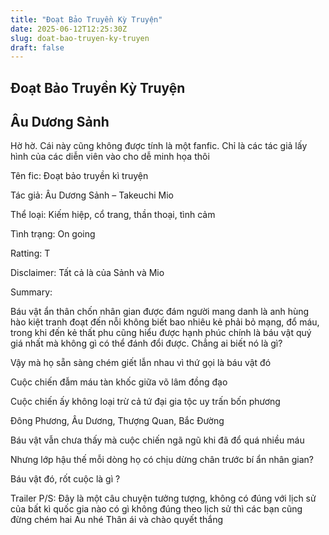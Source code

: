 ```yaml
---
title: "Đoạt Bảo Truyền Kỳ Truyện"
date: 2025-06-12T12:25:30Z
slug: doat-bao-truyen-ky-truyen
draft: false
---
```


## Đoạt Bảo Truyền Kỳ Truyện

## Âu Dương Sảnh

Hờ hờ. Cái này cũng không được tính là một fanfic. Chỉ là các tác giả lấy hình của các diễn viên vào cho dễ minh họa thôi 
 


Tên fic: Đoạt bảo truyền kì truyện

Tác giả: Âu Dương Sảnh – Takeuchi Mio

Thể loại: Kiếm hiệp, cổ trang, thần thoại, tình cảm

Tình trạng: On going

Ratting: T

Disclaimer: Tất cả là của Sảnh và Mio

Summary:


Báu vật ẩn thân chốn nhân gian được đám người mang danh là anh hùng hào kiệt tranh đoạt đến nỗi không biết bao nhiêu kẻ phải bỏ mạng, đổ máu, trong khi đến kẻ thất phu cũng hiểu được hạnh phúc chính là báu vật quý giá nhất mà không gì có thể đánh đổi được.
Chẳng ai biết nó là gì?

Vậy mà họ sẵn sàng chém giết lẫn nhau vì thứ gọi là báu vật đó

Cuộc chiến đẫm máu tàn khốc giữa võ lâm đồng đạo

Cuộc chiến ấy không loại trừ cả tứ đại gia tộc uy trấn bốn phương

Đông Phương, Âu Dương, Thượng Quan, Bắc Đường

Báu vật vẫn chưa thấy mà cuộc chiến ngã ngũ khi đã đổ quá nhiều máu

Nhưng lớp hậu thế mỗi dòng họ có chịu dừng chân trước bí ẩn nhân gian?

Báu vật đó, rốt cuộc là gì ?


Trailer
 P/S: Đây là một câu chuyện tưởng tượng, không có đúng với lịch sử của bất kì quốc gia nào  có gì không đúng theo lịch sử thì các bạn cũng đừng chém hai Au nhé Thân ái và chào quyết thắng